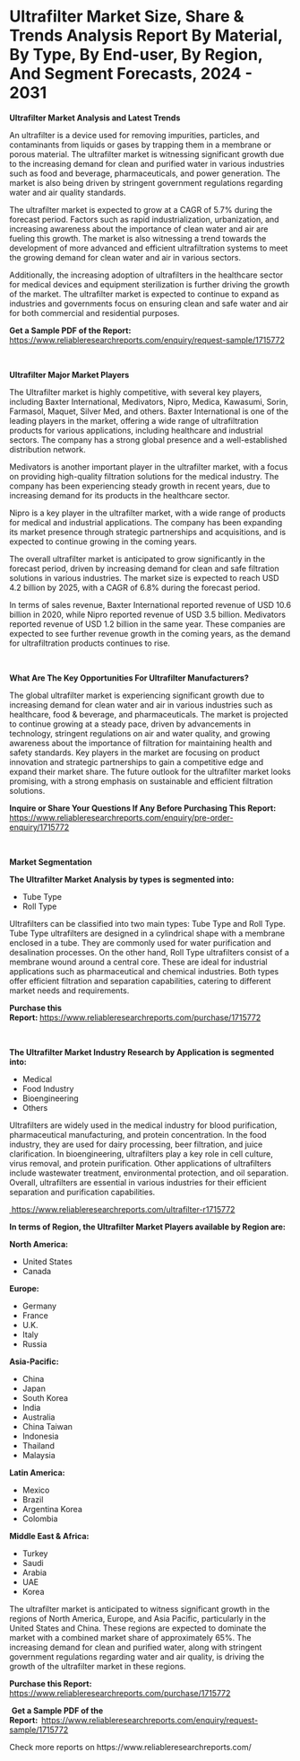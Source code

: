 <p><h1>Ultrafilter Market Size, Share & Trends Analysis Report By Material, By Type, By End-user, By Region, And Segment Forecasts, 2024 - 2031</h1></p><p><strong>Ultrafilter Market Analysis and Latest Trends</strong></p>
<p><p>An ultrafilter is a device used for removing impurities, particles, and contaminants from liquids or gases by trapping them in a membrane or porous material. The ultrafilter market is witnessing significant growth due to the increasing demand for clean and purified water in various industries such as food and beverage, pharmaceuticals, and power generation. The market is also being driven by stringent government regulations regarding water and air quality standards.</p><p>The ultrafilter market is expected to grow at a CAGR of 5.7% during the forecast period. Factors such as rapid industrialization, urbanization, and increasing awareness about the importance of clean water and air are fueling this growth. The market is also witnessing a trend towards the development of more advanced and efficient ultrafiltration systems to meet the growing demand for clean water and air in various sectors.</p><p>Additionally, the increasing adoption of ultrafilters in the healthcare sector for medical devices and equipment sterilization is further driving the growth of the market. The ultrafilter market is expected to continue to expand as industries and governments focus on ensuring clean and safe water and air for both commercial and residential purposes.</p></p>
<p><strong>Get a Sample PDF of the Report:&nbsp;</strong> <a href="https://www.reliableresearchreports.com/enquiry/request-sample/1715772">https://www.reliableresearchreports.com/enquiry/request-sample/1715772</a></p>
<p>&nbsp;</p>
<p><strong>Ultrafilter Major Market Players</strong></p>
<p><p>The Ultrafilter market is highly competitive, with several key players, including Baxter International, Medivators, Nipro, Medica, Kawasumi, Sorin, Farmasol, Maquet, Silver Med, and others. Baxter International is one of the leading players in the market, offering a wide range of ultrafiltration products for various applications, including healthcare and industrial sectors. The company has a strong global presence and a well-established distribution network.</p><p>Medivators is another important player in the ultrafilter market, with a focus on providing high-quality filtration solutions for the medical industry. The company has been experiencing steady growth in recent years, due to increasing demand for its products in the healthcare sector.</p><p>Nipro is a key player in the ultrafilter market, with a wide range of products for medical and industrial applications. The company has been expanding its market presence through strategic partnerships and acquisitions, and is expected to continue growing in the coming years.</p><p>The overall ultrafilter market is anticipated to grow significantly in the forecast period, driven by increasing demand for clean and safe filtration solutions in various industries. The market size is expected to reach USD 4.2 billion by 2025, with a CAGR of 6.8% during the forecast period.</p><p>In terms of sales revenue, Baxter International reported revenue of USD 10.6 billion in 2020, while Nipro reported revenue of USD 3.5 billion. Medivators reported revenue of USD 1.2 billion in the same year. These companies are expected to see further revenue growth in the coming years, as the demand for ultrafiltration products continues to rise.</p></p>
<p>&nbsp;</p>
<p><strong>What Are The Key Opportunities For Ultrafilter Manufacturers?</strong></p>
<p><p>The global ultrafilter market is experiencing significant growth due to increasing demand for clean water and air in various industries such as healthcare, food & beverage, and pharmaceuticals. The market is projected to continue growing at a steady pace, driven by advancements in technology, stringent regulations on air and water quality, and growing awareness about the importance of filtration for maintaining health and safety standards. Key players in the market are focusing on product innovation and strategic partnerships to gain a competitive edge and expand their market share. The future outlook for the ultrafilter market looks promising, with a strong emphasis on sustainable and efficient filtration solutions.</p></p>
<p><strong>Inquire or Share Your Questions If Any Before Purchasing This Report:</strong> <a href="https://www.reliableresearchreports.com/enquiry/pre-order-enquiry/1715772">https://www.reliableresearchreports.com/enquiry/pre-order-enquiry/1715772</a></p>
<p>&nbsp;</p>
<p><strong>Market Segmentation</strong></p>
<p><strong>The Ultrafilter Market Analysis by types is segmented into:</strong></p>
<p><ul><li>Tube Type</li><li>Roll Type</li></ul></p>
<p><p>Ultrafilters can be classified into two main types: Tube Type and Roll Type. Tube Type ultrafilters are designed in a cylindrical shape with a membrane enclosed in a tube. They are commonly used for water purification and desalination processes. On the other hand, Roll Type ultrafilters consist of a membrane wound around a central core. These are ideal for industrial applications such as pharmaceutical and chemical industries. Both types offer efficient filtration and separation capabilities, catering to different market needs and requirements.</p></p>
<p><strong>Purchase this Report:&nbsp;</strong><a href="https://www.reliableresearchreports.com/purchase/1715772">https://www.reliableresearchreports.com/purchase/1715772</a></p>
<p>&nbsp;</p>
<p><strong>The Ultrafilter Market Industry Research by Application is segmented into:</strong></p>
<p><ul><li>Medical</li><li>Food Industry</li><li>Bioengineering</li><li>Others</li></ul></p>
<p><p>Ultrafilters are widely used in the medical industry for blood purification, pharmaceutical manufacturing, and protein concentration. In the food industry, they are used for dairy processing, beer filtration, and juice clarification. In bioengineering, ultrafilters play a key role in cell culture, virus removal, and protein purification. Other applications of ultrafilters include wastewater treatment, environmental protection, and oil separation. Overall, ultrafilters are essential in various industries for their efficient separation and purification capabilities.</p></p>
<p><a href="https://www.reliableresearchreports.com/ultrafilter-r1715772">&nbsp;https://www.reliableresearchreports.com/ultrafilter-r1715772</a></p>
<p><strong>In terms of Region, the Ultrafilter Market Players available by Region are:</strong></p>
<p>
    <p> <strong> North America: </strong>
        <ul>
            <li>United States</li>
            <li>Canada</li>
        </ul>
        </p> 
    <p> <strong> Europe: </strong>
        <ul>
            <li>Germany</li>
            <li>France</li>
            <li>U.K.</li>
            <li>Italy</li>
            <li>Russia</li>
        </ul>
        </p> 
    <p> <strong> Asia-Pacific: </strong>
        <ul>
            <li>China</li>
            <li>Japan</li>
            <li>South Korea</li>
            <li>India</li>
            <li>Australia</li>
            <li>China Taiwan</li>
            <li>Indonesia</li>
            <li>Thailand</li>
            <li>Malaysia</li>
        </ul>
        </p> 
    <p> <strong> Latin America: </strong>
        <ul>
            <li>Mexico</li>
            <li>Brazil</li>
            <li>Argentina Korea</li>
            <li>Colombia</li>
        </ul>
        </p> 
    <p> <strong> Middle East & Africa: </strong>
        <ul>
            <li>Turkey</li>
            <li>Saudi</li>
            <li>Arabia</li>
            <li>UAE</li>
            <li>Korea</li>
        </ul>
    </p>
    </p>
<p><p>The ultrafilter market is anticipated to witness significant growth in the regions of North America, Europe, and Asia Pacific, particularly in the United States and China. These regions are expected to dominate the market with a combined market share of approximately 65%. The increasing demand for clean and purified water, along with stringent government regulations regarding water and air quality, is driving the growth of the ultrafilter market in these regions.</p></p>
<p><strong>Purchase this Report: </strong><a href="https://www.reliableresearchreports.com/purchase/1715772">https://www.reliableresearchreports.com/purchase/1715772</a></p>
<p>&nbsp;<strong>Get a Sample PDF of the Report:&nbsp;&nbsp;</strong><a href="https://www.reliableresearchreports.com/enquiry/request-sample/1715772">https://www.reliableresearchreports.com/enquiry/request-sample/1715772</a></p>
<p><strong></strong></p>
<p>Check more reports on https://www.reliableresearchreports.com/</p>